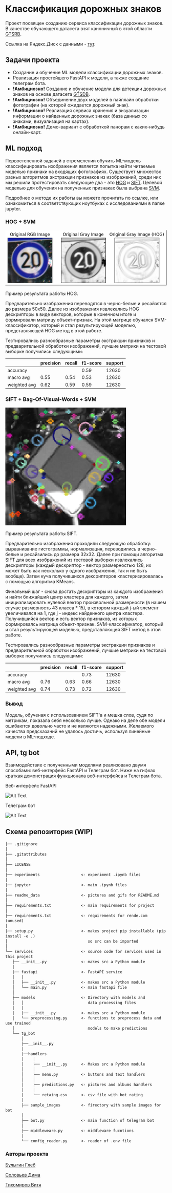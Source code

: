 # Классификация дорожных знаков
Проект посвящен созданию сервиса классификации дорожных знаков. В качестве обучающего датасета взят каноничный в этой области [GTSRB](https://www.kaggle.com/datasets/meowmeowmeowmeowmeow/gtsrb-german-traffic-sign).

Ссылка на Яндекс.Диск с данными - [тут](https://disk.yandex.ru/d/Lt3161xIH5m0MQ).

## Задачи проекта
- Создание и обучение ML модели классификации дорожных знаков.
- Реализация простейшего FastAPI к модели, а также создание телеграм бота.
- **!**Амбициозно**!** Создание и обучение модели для детекции дорожных знаков на основе датасета [GTSDB](https://www.kaggle.com/datasets/safabouguezzi/german-traffic-sign-detection-benchmark-gtsdb).
- **!**Амбициозно**!** Объединение двух моделей в пайплайн обработки фотографии (на которой ожидается дорожный знак).
- **!**Амбициозно**!** Реализация сервиса хранения и визуализации информации о найденных дорожных знаках (база данных со знаками, визуализация на картах).
- **!**Амбициозно**!** Демо-вариант с обработкой панорам с каких-нибудь онлайн-карт.

## ML подход

Первостепенной задачей в стремелении обучить ML-модель классифицировать изображения является попытка найти читаемые моделью признаки на входящих фотографиях. Существует множество разных алгоритмов экстракции признаков из изображений, среди них мы решили протестировать следующие два - это [HOG](https://scikit-image.org/docs/stable/auto_examples/features_detection/plot_hog.html) и [SIFT](https://docs.opencv.org/4.x/da/df5/tutorial_py_sift_intro.html). Целевой моделью для обучения на полученных признаках была выбрана [SVM](https://scikit-learn.org/stable/modules/svm.html). 

Подробнее о методе их работы вы можете прочитать по ссылке, или ознакомиться в соответствующих ноутбуках с исследованиями в папке jupyter.

### HOG + SVM

![Alt Text](readme_data/hog_example.png)

Пример результата работы HOG.

Предварительно изображения переводятся в черно-белые и ресайзятся до размера 50x50. Далее из изображения извлекались HOG дескрипторы в виде векторов, которые в конечном итоге и формировали матрицу объект-признак. На этой матрице обучался SVM-классификатор, который и стал результирующей моделью, представляющей HOG метод в этой работе.

Тестировались разнообразные параметры экстракции признаков и предварительной обработки изображений, лучшие метрики на тестовой выборке получились следующими:

|              | precision | recall   | f1-score | support |
| ------------ | --------- | -------- | -------- | ------- |
| accuracy     |           |          | 0.59     | 12630   |
| macro avg    | 0.55      |  0.54    | 0.53     | 12630   |
| weighted avg | 0.62      |  0.59    | 0.59     | 12630   |

### SIFT + Bag-Of-Visual-Words + SVM

![Alt Text](readme_data/sift_example.png)

Пример результата работы SIFT.

Предварительно изображения проходили следующую обработку: выравнивание гистограммы, нормализация, переводились в черно-белые и ресайзились до размера 32x32. Далее при помощи алгоритма SIFT для всех изображений из тестовой выборки извлекались дескрипторы (каждый дескриптор - вектор размерностью 128, их может быть как несколько у одного изображения, так и не быть вообще). Затем куча получившихся дексрипторов кластеризировалась с помощью алгоритма KMeans. 

Финальный шаг - снова достать дескрипторы из каждого изображения и найти ближайший центр кластера для каждого, затем инициализировать нулевой вектор произвольной размерности (в нашем случае размерность 43 класса * 15), в котором каждый j-ый элемент увеличивался на 1, где j - индекс найденного центра кластера. Получившийся вектор и есть вектор признаков, из которых формировалсь матрица объект-признак. SVM-классификатор, который и стал результирующей моделью, представляющей SIFT метод в этой работе.

Тестировались разнообразные параметры экстракции признаков и предварительной обработки изображений, лучшие метрики на тестовой выборке получились следующими:

|              | precision | recall   | f1-score | support |
| ------------ | --------- | -------- | -------- | ------- |
| accuracy     |           |          | 0.73     | 12630   |
| macro avg    | 0.76      |  0.63    | 0.66     | 12630   |
| weighted avg | 0.74      |  0.73    | 0.72     | 12630   |

### Вывод

Модель, обученая с использованием SIFT'a и мешка слов, судя по метрикам, показала себя несколько лучше. Однако на деле обе модели ошибаются довольно часто и не являются надежными. Желаемого качества предсказаний не удалось достичь, используя линейные модели в ML-подходе.

## API, tg bot

Взаимодействие с полученными моделями реализовано двумя способами: веб-интерфейс FastAPI и Телеграм бот. Ниже на гифках краткая демонстрация функционала веб-интерфейса и Телеграм бота.

Веб-интерфейс FastAPI

![Alt Text](readme_data/fastapi.gif)

Телеграм бот

![Alt Text](readme_data/tg_bot.gif)


Схема репозитория (WIP)
------------
    ├── .gitignore
    │
    ├── .gitattributes
    │
    ├── LICENSE
    │
    ├── experiments                  <- experiment .ipynb files
    │
    ├── jupyter                      <- main .ipynb files
    │
    ├── readme_data                  <- pictures and gifs for README.md 
    │
    ├── requirements.txt             <- main requirements for project
    │
    ├── requirements.txt             <- requirements for rende.com (unused)
    │
    ├── setup.py                     <- makes project pip installable (pip install -e .)
    │                                   so src can be imported
    │
    └── services                     <- source code for services used in this project
       ├── __init__.py               <- makes src a Python module
       │
       ├── fastapi                   <- FastAPI service
       │   │
       │   ├── __init__.py           <- makes src a Python module
       │   └── main.py               <- main fastapi file
       │
       ├── models                    <- Directory with models and 
       │   │                            data processing files
       │   │
       │   ├── __init__.py           <- makes src a Python module
       │   └── preprocessing.py      <- functions to preprocess data and use trained
       │                                models to make predictions 
       └── tg_bot 
           │
           ├──__init__.py 
           │
           ├──handlers
           │    │                       
           │    ├── __init__.py      <- Makes src a Python module
           │    │
           │    ├── menu.py          <- buttons and text handlers
           │    │
           │    ├── predictions.py   <- pictures and albums handlers
           │    │
           │    └── retaing.csv      <- csv file with bot rating
           │
           ├── sample_images         <- firectory with sample images for bot
           │
           ├── bot.py                <- main function of telegram bot
           │
           ├── middleweare.py        <- middleware fucntions
           │
           └── config_reader.py      <- reader of .env file
    



### Авторы проекта
[Булыгин Глеб](https://github.com/gbull25)

[Соловьев Дима](https://github.com/libernightin)

[Тихомиров Витя](https://github.com/onthebox)
